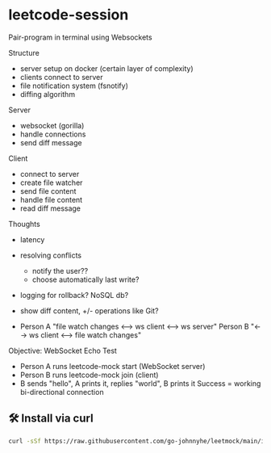 # leetcode-session
Pair-program in terminal using Websockets

Structure
- server setup on docker (certain layer of complexity)
- clients connect to server 
- file notification system (fsnotify)
- diffing algorithm

Server
- websocket (gorilla)
- handle connections
- send diff message

Client
- connect to server
- create file watcher
- send file content
- handle file content
- read diff message


Thoughts
- latency
- resolving conflicts
    - notify the user??
    - choose automatically last write?
- logging for rollback? NoSQL db?
- show diff content, +/- operations like Git?

- Person A "file watch changes <--> ws client <--> ws server" Person B "<--> ws client <--> file watch changes"

Objective:
WebSocket Echo Test

- Person A runs leetcode-mock start (WebSocket server)
- Person B runs leetcode-mock join <ip> (client)
- B sends "hello", A prints it, replies "world", B prints it
Success = working bi-directional connection



## 🛠️ Install via curl

```sh
curl -sSf https://raw.githubusercontent.com/go-johnnyhe/leetmock/main/install.sh | sh